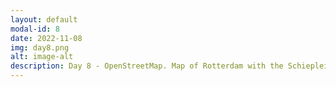 ```yaml
---
layout: default
modal-id: 8
date: 2022-11-08
img: day8.png
alt: image-alt
description: Day 8 - OpenStreetMap. Map of Rotterdam with the Schieplein Roundabout as the focal point. Made in Python with the prettymaps package.
---
```


